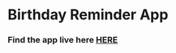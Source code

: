 # Birthday Reminder App

### Find the app live here [HERE](https://birthday-reminder-app-by-aayush.netlify.app/)
